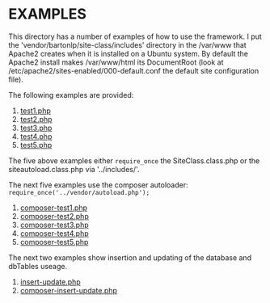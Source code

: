 # EXAMPLES
This directory has a number of examples of how to use the framework. I put the 
'vendor/bartonlp/site-class/includes' directory in the /var/www that Apache2 creates when it
is installed on a Ubuntu system. By default the Apache2 install makes /var/www/html its
DocumentRoot (look at /etc/apache2/sites-enabled/000-default.conf the default site 
configuration file).

The following examples are provided:

1. <a href="test1.php">test1.php</a>
2. <a href="test2.php">test2.php</a>
3. <a href="test3.php">test3.php</a>
4. <a href="test4.php">test4.php</a>
5. <a href="test5.php">test5.php</a>

The five above examples either ```require_once``` the SiteClass.class.php
or the siteautoload.class.php via '../includes/'.

The next five examples use the composer autoloader:
```require_once('../vendor/autoload.php');```

1. <a href="composer-test1.php">composer-test1.php</a>
2. <a href="composer-test2.php">composer-test2.php</a>
3. <a href="composer-test3.php">composer-test3.php</a>
4. <a href="composer-test4.php">composer-test4.php</a>
5. <a href="composer-test5.php">composer-test5.php</a>

The next two examples show insertion and updating of the database and dbTables useage.

1. <a href="insert-update.php">insert-update.php</a>
2. <a href="composer-insert-update.php">composer-insert-update.php</a>


